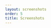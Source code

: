 ```yaml
---
layout: screenshots
order: 5
title: Screenshots
---
```

  <a href="/resources/bluewho/archive/latest/english/main.png"
    data-caption="Main window"></a>
  <a href="/resources/bluewho/archive/latest/english/main-options.png"
    data-caption="Options menu"></a>
  <a href="/resources/bluewho/archive/latest/english/notification.png"
    data-caption="Notification window"></a>
  <a href="/resources/bluewho/archive/latest/english/shortcuts.png"
    data-caption="Shortcuts dialog"></a>
  <a href="/resources/bluewho/archive/latest/english/about.png"
    data-caption="About dialog"></a>
